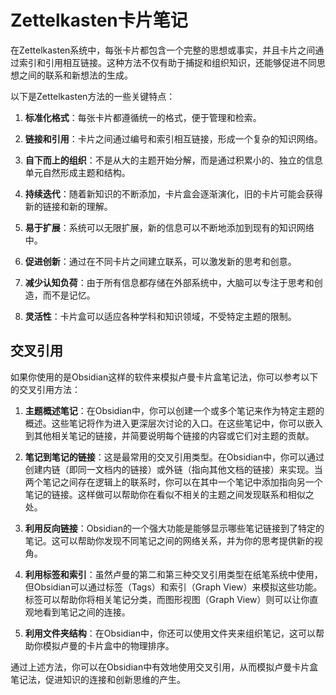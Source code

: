 
# Zettelkasten卡片笔记

在Zettelkasten系统中，每张卡片都包含一个完整的思想或事实，并且卡片之间通过索引和引用相互链接。这种方法不仅有助于捕捉和组织知识，还能够促进不同思想之间的联系和新想法的生成。

以下是Zettelkasten方法的一些关键特点：

1. **标准化格式**：每张卡片都遵循统一的格式，便于管理和检索。

2. **链接和引用**：卡片之间通过编号和索引相互链接，形成一个复杂的知识网络。

3. **自下而上的组织**：不是从大的主题开始分解，而是通过积累小的、独立的信息单元自然形成主题和结构。

4. **持续迭代**：随着新知识的不断添加，卡片盒会逐渐演化，旧的卡片可能会获得新的链接和新的理解。

5. **易于扩展**：系统可以无限扩展，新的信息可以不断地添加到现有的知识网络中。

6. **促进创新**：通过在不同卡片之间建立联系，可以激发新的思考和创意。

7. **减少认知负荷**：由于所有信息都存储在外部系统中，大脑可以专注于思考和创造，而不是记忆。

8. **灵活性**：卡片盒可以适应各种学科和知识领域，不受特定主题的限制。

## 交叉引用

如果你使用的是Obsidian这样的软件来模拟卢曼卡片盒笔记法，你可以参考以下的交叉引用方法：

1. **主题概述笔记**：在Obsidian中，你可以创建一个或多个笔记来作为特定主题的概述。这些笔记将作为进入更深层次讨论的入口。在这些笔记中，你可以嵌入到其他相关笔记的链接，并简要说明每个链接的内容或它们对主题的贡献。

2. **笔记到笔记的链接**：这是最常用的交叉引用类型。在Obsidian中，你可以通过创建内链（即同一文档内的链接）或外链（指向其他文档的链接）来实现。当两个笔记之间存在逻辑上的联系时，你可以在其中一个笔记中添加指向另一个笔记的链接。这样做可以帮助你在看似不相关的主题之间发现联系和相似之处。

3. **利用反向链接**：Obsidian的一个强大功能是能够显示哪些笔记链接到了特定的笔记。这可以帮助你发现不同笔记之间的网络关系，并为你的思考提供新的视角。

4. **利用标签和索引**：虽然卢曼的第二和第三种交叉引用类型在纸笔系统中使用，但Obsidian可以通过标签（Tags）和索引（Graph View）来模拟这些功能。标签可以帮助你将相关笔记分类，而图形视图（Graph View）则可以让你直观地看到笔记之间的连接。

5. **利用文件夹结构**：在Obsidian中，你还可以使用文件夹来组织笔记，这可以帮助你模拟卢曼的卡片盒中的物理排序。

通过上述方法，你可以在Obsidian中有效地使用交叉引用，从而模拟卢曼卡片盒笔记法，促进知识的连接和创新思维的产生。

